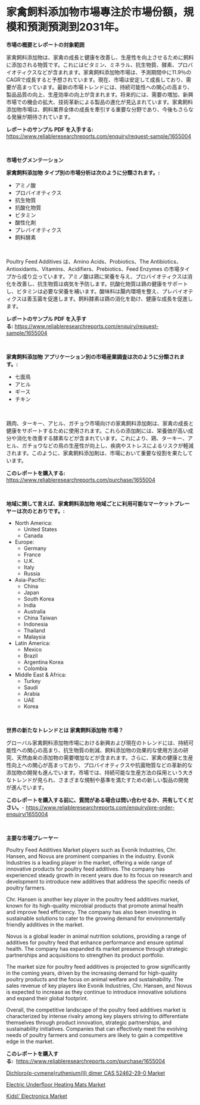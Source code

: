 <p><h1>家禽飼料添加物市場專注於市場份額，規模和預測預測到2031年。</h1></p><p><strong>市場の概要とレポートの対象範囲</strong></p>
<p><p>家禽飼料添加物は、家禽の成長と健康を改善し、生産性を向上させるために飼料に添加される物質です。これにはビタミン、ミネラル、抗生物質、酵素、プロバイオティクスなどが含まれます。家禽飼料添加物市場は、予測期間中に11.9％のCAGRで成長すると予想されています。現在、市場は安定して成長しており、需要が高まっています。最新の市場トレンドには、持続可能性への関心の高まり、製品品質の向上、生産効率の向上が含まれます。将来的には、需要の増加、新興市場での機会の拡大、技術革新による製品の進化が見込まれています。家禽飼料添加物市場は、飼料業界全体の成長を牽引する重要な分野であり、今後もさらなる発展が期待されています。</p></p>
<p><strong>レポートのサンプル PDF を入手する:</strong> <a href="https://www.reliableresearchreports.com/enquiry/request-sample/1655004">https://www.reliableresearchreports.com/enquiry/request-sample/1655004</a></p>
<p>&nbsp;</p>
<p><strong>市場セグメンテーション</strong></p>
<p><strong>家禽飼料添加物 タイプ別の市場分析は次のように分類されます。:</strong></p>
<p><ul><li>アミノ酸</li><li>プロバイオティクス</li><li>抗生物質</li><li>抗酸化物質</li><li>ビタミン</li><li>酸性化剤</li><li>プレバイオティクス</li><li>飼料酵素</li></ul></p>
<p>&nbsp;</p>
<p><p>Poultry Feed Additives は、Amino Acids、Probiotics、The Antibiotics、Antioxidants、Vitamins、Acidifiers、Prebiotics、Feed Enzymes の市場タイプから成り立っています。アミノ酸は鶏に栄養を与え、プロバイオティクスは消化を改善し、抗生物質は病気を予防します。抗酸化物質は鶏の健康をサポートし、ビタミンは必要な栄養を補います。酸味料は腸内環境を整え、プレバイオティクスは善玉菌を促進します。飼料酵素は鶏の消化を助け、健康な成長を促進します。</p></p>
<p><strong>レポートのサンプル PDF を入手する:</strong>&nbsp;<a href="https://www.reliableresearchreports.com/enquiry/request-sample/1655004">https://www.reliableresearchreports.com/enquiry/request-sample/1655004</a></p>
<p>&nbsp;</p>
<p><strong> 家禽飼料添加物 アプリケーション別の市場産業調査は次のように分類されます。:</strong></p>
<p><ul><li>七面鳥</li><li>アヒル</li><li>ギース</li><li>チキン</li></ul></p>
<p>&nbsp;</p>
<p><p>鶏肉、ターキー、アヒル、ガチョウ市場向けの家禽飼料添加剤は、家禽の成長と健康をサポートするために使用されます。これらの添加剤には、栄養価が高い成分や消化を改善する酵素などが含まれています。これにより、鶏、ターキー、アヒル、ガチョウなどの鳥の生産性が向上し、疾病やストレスによるリスクが軽減されます。このように、家禽飼料添加剤は、市場において重要な役割を果たしています。</p></p>
<p><strong>このレポートを購入する:</strong>&nbsp; <a href="https://www.reliableresearchreports.com/purchase/1655004">https://www.reliableresearchreports.com/purchase/1655004</a></p>
<p>&nbsp;</p>
<p><strong>地域に関して言えば、家禽飼料添加物 地域ごとに利用可能なマーケットプレーヤーは次のとおりです。:</strong></p>
<p><ul>
    <li>
        North America:
        <ul>
            <li>United States</li>
            <li>Canada</li>
        </ul>
    </li>
    <li>
        Europe:
        <ul>
            <li>Germany</li>
            <li>France</li>
            <li>U.K.</li>
            <li>Italy</li>
            <li>Russia</li>
        </ul>
    </li>
    <li>
        Asia-Pacific:
        <ul>
            <li>China</li>
            <li>Japan</li>
            <li>South Korea</li>
            <li>India</li>
            <li>Australia</li>
            <li>China Taiwan</li>
            <li>Indonesia</li>
            <li>Thailand</li>
            <li>Malaysia</li>
        </ul>
    </li>
    <li>
        Latin America:
        <ul>
            <li>Mexico</li>
            <li>Brazil</li>
            <li>Argentina Korea</li>
            <li>Colombia</li>
        </ul>
    </li>
    <li>
        Middle East & Africa:
        <ul>
            <li>Turkey</li>
            <li>Saudi</li>
            <li>Arabia</li>
            <li>UAE</li>
            <li>Korea</li>
        </ul>
    </li>
    </ul></p>
<p>&nbsp;</p>
<p><strong>世界の新たなトレンドとは 家禽飼料添加物 市場？</strong></p>
<p><p>グローバル家禽飼料添加物市場における新興および現在のトレンドには、持続可能性への関心の高まり、抗生物質の削減、飼料添加物の効果的な使用方法の研究、天然由来の添加物の需要増加などが含まれます。さらに、家禽の健康と生産性向上への関心が高まっており、プロバイオティクスや抗菌物質などの革新的な添加物の開発も進んでいます。市場では、持続可能な生産方法の採用という大きなトレンドが見られ、さまざまな規制や基準を満たすための新しい製品の開発が進んでいます。</p></p>
<p><strong>このレポートを購入する前に、質問がある場合は問い合わせるか、共有してください。</strong>- <a href="https://www.reliableresearchreports.com/enquiry/pre-order-enquiry/1655004">https://www.reliableresearchreports.com/enquiry/pre-order-enquiry/1655004</a></p>
<p>&nbsp;</p>
<p><strong>主要な市場プレーヤー</strong></p>
<p><p>Poultry Feed Additives Market players such as Evonik Industries, Chr. Hansen, and Novus are prominent companies in the industry. Evonik Industries is a leading player in the market, offering a wide range of innovative products for poultry feed additives. The company has experienced steady growth in recent years due to its focus on research and development to introduce new additives that address the specific needs of poultry farmers.</p><p>Chr. Hansen is another key player in the poultry feed additives market, known for its high-quality microbial products that promote animal health and improve feed efficiency. The company has also been investing in sustainable solutions to cater to the growing demand for environmentally friendly additives in the market.</p><p>Novus is a global leader in animal nutrition solutions, providing a range of additives for poultry feed that enhance performance and ensure optimal health. The company has expanded its market presence through strategic partnerships and acquisitions to strengthen its product portfolio.</p><p>The market size for poultry feed additives is projected to grow significantly in the coming years, driven by the increasing demand for high-quality poultry products and the focus on animal welfare and sustainability. The sales revenue of key players like Evonik Industries, Chr. Hansen, and Novus is expected to increase as they continue to introduce innovative solutions and expand their global footprint.</p><p>Overall, the competitive landscape of the poultry feed additives market is characterized by intense rivalry among key players striving to differentiate themselves through product innovation, strategic partnerships, and sustainability initiatives. Companies that can effectively meet the evolving needs of poultry farmers and consumers are likely to gain a competitive edge in the market.</p></p>
<p><strong>このレポートを購入する:</strong>&nbsp;&nbsp;<a href="https://www.reliableresearchreports.com/purchase/1655004">https://www.reliableresearchreports.com/purchase/1655004</a></p>
<p><p><a href="https://www.linkedin.com/pulse/dichlorop-cymenerutheniumii-dimer-cas-52462-29-0-market-dynamics-aroqf?trackingId=EwGC4CHTpCGEkv0bTTYyVQ%3D%3D">Dichloro(p-cymene)ruthenium(II) dimer CAS 52462-29-0 Market</a></p><p><a href="https://www.linkedin.com/pulse/electric-underfloor-heating-mats-market-size-global-industry-overview-pahaf?trackingId=OW2QEiOlIjTy1UBa%2BpCzUw%3D%3D">Electric Underfloor Heating Mats Market</a></p><p><a href="https://www.linkedin.com/pulse/kids-electronics-market-size-focuses-dynamics-in-depth-analysis-fmdmf?trackingId=gpgf8oAgECS7q8%2F8OAOqmA%3D%3D">Kids\' Electronics Market</a></p></p>